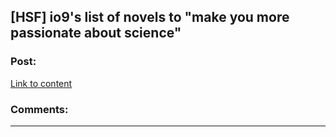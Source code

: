 ## [HSF] io9's list of novels to "make you more passionate about science"

### Post:

[Link to content](http://io9.com/10-great-novels-that-will-make-you-more-passionate-abou-1617655776)

### Comments:

---

